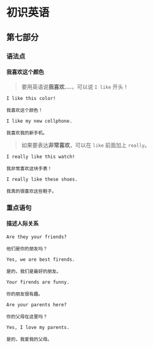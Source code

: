 # 初识英语

## 第七部分

### 语法点

#### 我喜欢这个颜色

> 要用英语说**我喜欢....**，可以说 `I like` 开头！

```text
I like this color!

我喜欢这个颜色！
```

```text
I like my new cellphone.

我喜欢我的新手机。
```

> 如果要表达**非常喜欢**，可以在 `like` 前面加上 `really`。

```text
I really like this watch!

我非常喜欢这块手表！
```

```text
I really like these shoes.

我真的很喜欢这些鞋子。
```

### 重点语句

#### 描述人际关系

```text
Are they your friends?

他们是你的朋友吗？
```

```text
Yes, we are best firends.

是的，我们是最好的朋友。
```

```text
Your firends are funny.

你的朋友很有趣。
```

```text
Are your parents here?

你的父母在这里吗？
```

```text
Yes, I love my parents.

是的，我爱我的父母。
```
